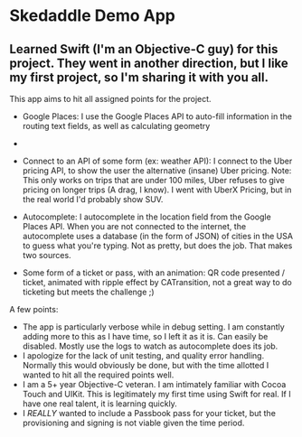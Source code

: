 # Skedaddle Demo App

## Learned Swift (I'm an Objective-C guy) for this project. They went in another direction, but I like my first project, so I'm sharing it with you all.

This app aims to hit all assigned points for the project.

  - Google Places: I use the Google Places API to auto-fill information in the routing text fields, as well as calculating     geometry
  - 
  - Connect to an API of some form (ex: weather API): I connect to the Uber pricing API, to show the user the alternative     (insane) Uber pricing. Note: This only works on trips that are under 100 miles, Uber refuses to give pricing on longer trips (A drag, I know). I went with UberX Pricing, but in the real world I'd probably show SUV.
  
  - Autocomplete: I autocomplete in the location field from the Google Places API. When you are not connected to the internet, the autocomplete uses a database (in the form of JSON) of cities in the USA to guess what you're typing. Not as pretty, but does the job. That makes two sources.
  
  - Some form of a ticket or pass, with an animation: QR code presented / ticket, animated with ripple effect by CATransition, not a great way to do ticketing but meets the challenge ;)


A few points:
  - The app is particularly verbose while in debug setting. I am constantly adding more to this as I have time, so I left it as it is. Can easily be disabled. Mostly use the logs to watch as autocomplete does its job.
  - I apologize for the lack of unit testing, and quality error handling. Normally this would obviously be done, but with the time allotted I wanted to hit all the required points well.
  - I am a 5+ year Objective-C veteran. I am intimately familiar with Cocoa Touch and UIKit. This is legitimately my first     time using Swift for real. If I have one real talent, it is learning quickly.
  - I *REALLY* wanted to include a Passbook pass for your ticket, but the provisioning and signing is not viable given the     time period.
